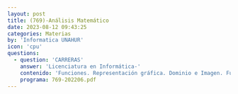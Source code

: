 ```yaml
---
layout: post
title: (769)-Análisis Matemático
date: 2023-08-12 09:43:25
categories: Materias
by: 'Informatica UNAHUR'
icon: 'cpu'
questions:
  - question: 'CARRERAS'
    answer: 'Licenciatura en Informática-'
    contenido: 'Funciones. Representación gráfica. Dominio e Imagen. Funciones polinomiales, racionales, exponenciales, logarítmicas, trigonométricas. Función inversa. Composición de funciones. Límite. Continuidad. Derivada. Aplicaciones del teorema del valor medio. Integral definida. Métodos de integración. Regla de L'Hôpital. Aplicaciones de la integral en una variable. Cálculo diferencial e integral en una variable.'
    programa: 769-202206.pdf
---
```

